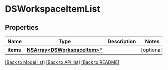 # DSWorkspaceItemList

## Properties
Name | Type | Description | Notes
------------ | ------------- | ------------- | -------------
**items** | [**NSArray&lt;DSWorkspaceItem&gt;***](DSWorkspaceItem.md) |  | [optional] 

[[Back to Model list]](../README.md#documentation-for-models) [[Back to API list]](../README.md#documentation-for-api-endpoints) [[Back to README]](../README.md)


